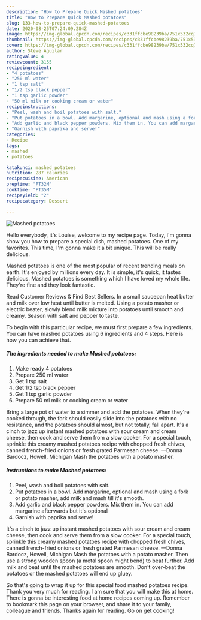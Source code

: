 ```yaml
---
description: "How to Prepare Quick Mashed potatoes"
title: "How to Prepare Quick Mashed potatoes"
slug: 133-how-to-prepare-quick-mashed-potatoes
date: 2020-08-25T07:24:09.284Z
image: https://img-global.cpcdn.com/recipes/c331ffcbe98239ba/751x532cq70/mashed-potatoes-recipe-main-photo.jpg
thumbnail: https://img-global.cpcdn.com/recipes/c331ffcbe98239ba/751x532cq70/mashed-potatoes-recipe-main-photo.jpg
cover: https://img-global.cpcdn.com/recipes/c331ffcbe98239ba/751x532cq70/mashed-potatoes-recipe-main-photo.jpg
author: Steve Aguilar
ratingvalue: 4
reviewcount: 3155
recipeingredient:
- "4 potatoes"
- "250 ml water"
- "1 tsp salt"
- "1/2 tsp black pepper"
- "1 tsp garlic powder"
- "50 ml milk or cooking cream or water"
recipeinstructions:
- "Peel, wash and boil potatoes with salt."
- "Put potatoes in a bowl. Add margarine, optional and mash using a fork or potato masher, add milk and mash till it&#39;s smooth."
- "Add garlic and black pepper powders. Mix them in. You can add margarine afterwards but it&#39;s optional"
- "Garnish with paprika and serve!"
categories:
- Recipe
tags:
- mashed
- potatoes

katakunci: mashed potatoes 
nutrition: 287 calories
recipecuisine: American
preptime: "PT32M"
cooktime: "PT35M"
recipeyield: "2"
recipecategory: Dessert

---
```



![Mashed potatoes](https://img-global.cpcdn.com/recipes/c331ffcbe98239ba/751x532cq70/mashed-potatoes-recipe-main-photo.jpg)

Hello everybody, it's Louise, welcome to my recipe page. Today, I'm gonna show you how to prepare a special dish, mashed potatoes. One of my favorites. This time, I'm gonna make it a bit unique. This will be really delicious.

Mashed potatoes is one of the most popular of recent trending meals on earth. It's enjoyed by millions every day. It is simple, it's quick, it tastes delicious. Mashed potatoes is something which I have loved my whole life. They're fine and they look fantastic.

Read Customer Reviews &amp; Find Best Sellers. In a small saucepan heat butter and milk over low heat until butter is melted. Using a potato masher or electric beater, slowly blend milk mixture into potatoes until smooth and creamy. Season with salt and pepper to taste.


To begin with this particular recipe, we must first prepare a few ingredients. You can have mashed potatoes using 6 ingredients and 4 steps. Here is how you can achieve that.

<!--inarticleads1-->

##### The ingredients needed to make Mashed potatoes:

1. Make ready 4 potatoes
1. Prepare 250 ml water
1. Get 1 tsp salt
1. Get 1/2 tsp black pepper
1. Get 1 tsp garlic powder
1. Prepare 50 ml milk or cooking cream or water


Bring a large pot of water to a simmer and add the potatoes. When they&#39;re cooked through, the fork should easily slide into the potatoes with no resistance, and the potatoes should almost, but not totally, fall apart. It&#39;s a cinch to jazz up instant mashed potatoes with sour cream and cream cheese, then cook and serve them from a slow cooker. For a special touch, sprinkle this creamy mashed potatoes recipe with chopped fresh chives, canned french-fried onions or fresh grated Parmesan cheese. —Donna Bardocz, Howell, Michigan Mash the potatoes with a potato masher. 

<!--inarticleads2-->

##### Instructions to make Mashed potatoes:

1. Peel, wash and boil potatoes with salt.
1. Put potatoes in a bowl. Add margarine, optional and mash using a fork or potato masher, add milk and mash till it&#39;s smooth.
1. Add garlic and black pepper powders. Mix them in. You can add margarine afterwards but it&#39;s optional
1. Garnish with paprika and serve!


It&#39;s a cinch to jazz up instant mashed potatoes with sour cream and cream cheese, then cook and serve them from a slow cooker. For a special touch, sprinkle this creamy mashed potatoes recipe with chopped fresh chives, canned french-fried onions or fresh grated Parmesan cheese. —Donna Bardocz, Howell, Michigan Mash the potatoes with a potato masher. Then use a strong wooden spoon (a metal spoon might bend) to beat further. Add milk and beat until the mashed potatoes are smooth. Don&#39;t over-beat the potatoes or the mashed potatoes will end up gluey. 

So that's going to wrap it up for this special food mashed potatoes recipe. Thank you very much for reading. I am sure that you will make this at home. There is gonna be interesting food at home recipes coming up. Remember to bookmark this page on your browser, and share it to your family, colleague and friends. Thanks again for reading. Go on get cooking!
